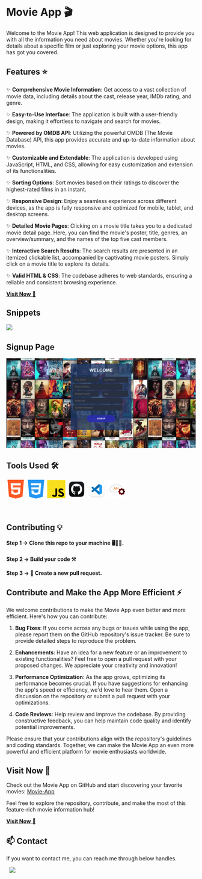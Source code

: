 # Movie App 🎬

Welcome to the Movie App! This web application is designed to provide you with all the information you need about movies. Whether you're looking for details about a specific film or just exploring your movie options, this app has got you covered.

## Features ⭐

✨ **Comprehensive Movie Information**: Get access to a vast collection of movie data, including details about the cast, release year, IMDb rating, and genre.

✨ **Easy-to-Use Interface**: The application is built with a user-friendly design, making it effortless to navigate and search for movies.

✨ **Powered by OMDB API**: Utilizing the powerful OMDB (The Movie Database) API, this app provides accurate and up-to-date information about movies.

✨ **Customizable and Extendable**: The application is developed using JavaScript, HTML, and CSS, allowing for easy customization and extension of its functionalities.

✨ **Sorting Options**: Sort movies based on their ratings to discover the highest-rated films in an instant.

✨ **Responsive Design**: Enjoy a seamless experience across different devices, as the app is fully responsive and optimized for mobile, tablet, and desktop screens.

✨ **Detailed Movie Pages**: Clicking on a movie title takes you to a dedicated movie detail page. Here, you can find the movie's poster, title, genres, an overview/summary, and the names of the top five cast members.

✨ **Interactive Search Results**: The search results are presented in an itemized clickable list, accompanied by captivating movie posters. Simply click on a movie title to explore its details.

✨ **Valid HTML & CSS**: The codebase adheres to web standards, ensuring a reliable and consistent browsing experience.


  <a href="https://glittery-crostata-94ff7d.netlify.app/" target="_blank">**Visit Now** 🎥</a>


<h2> Snippets</h2>

<img src="images/Home.png"/>
 
<h2> Signup Page </h2>

<img src="images/login.png"/>
 
   





 
 ## Tools Used 🛠️
<img src="images/html.png" alt="skill" width="50" /> <img src="images/css.png" alt="skill" width="50" /> <img src="images/js.png" alt="skill" width="50" /> <img src="images/github.png" alt="skill" width="50" /> <img src="images/vscode.png" alt="skill" width="50" />  <img src="images/restful.png" alt="skill" width="50" />


<br>



## Contributing 💡
#### Step 1    -> Clone this repo to your machine 🖥👨‍💻.

#### Step 2️    -> **Build your code** ⚒️

#### Step 3️    -> 🔄️ Create a new pull request.

## Contribute and Make the App More Efficient ⚡️

We welcome contributions to make the Movie App even better and more efficient. Here's how you can contribute:

1. **Bug Fixes**: If you come across any bugs or issues while using the app, please report them on the GitHub repository's issue tracker. Be sure to provide detailed steps to reproduce the problem.

2. **Enhancements**: Have an idea for a new feature or an improvement to existing functionalities? Feel free to open a pull request with your proposed changes. We appreciate your creativity and innovation!

3. **Performance Optimization**: As the app grows, optimizing its performance becomes crucial. If you have suggestions for enhancing the app's speed or efficiency, we'd love to hear them. Open a discussion on the repository or submit a pull request with your optimizations.

4. **Code Reviews**: Help review and improve the codebase. By providing constructive feedback, you can help maintain code quality and identify potential improvements.

Please ensure that your contributions align with the repository's guidelines and coding standards. Together, we can make the Movie App an even more powerful and efficient platform for movie enthusiasts worldwide.

## Visit Now 🎥

Check out the Movie App on GitHub and start discovering your favorite movies: [Movie-App](https://github.com/Shubh2-0/Movie-App.git)

Feel free to explore the repository, contribute, and make the most of this feature-rich movie information hub!



<a href="https://glittery-crostata-94ff7d.netlify.app/" target="_blank">**Visit Now** 🚀</a>

<h2>📫 Contact</h2>

If you want to contact me, you can reach me through below handles.


&nbsp;&nbsp;<a href="https://www.linkedin.com/in/shubham-bhati-787319213/"><img src="https://www.felberpr.com/wp-content/uploads/linkedin-logo.png" width="30"></img></a>

